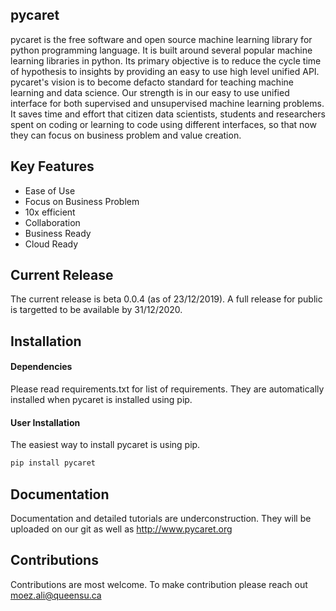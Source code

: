 ﻿## pycaret
pycaret is the free software and open source machine learning library for python programming language. It is built around several popular machine learning libraries in python. Its primary objective is to reduce the cycle time of hypothesis to insights by providing an easy to use high level unified API. pycaret's vision is to become defacto standard for teaching machine learning and data science. Our strength is in our easy to use unified interface for both supervised and unsupervised machine learning problems. It saves time and effort that citizen data scientists, students and researchers spent on coding or learning to code using different interfaces, so that now they can focus on business problem and value creation. 

## Key Features
* Ease of Use
* Focus on Business Problem
* 10x efficient
* Collaboration
* Business Ready
* Cloud Ready

## Current Release
The current release is beta 0.0.4 (as of 23/12/2019). A full release for public is targetted to be available by 31/12/2020.

## Installation

#### Dependencies
Please read requirements.txt for list of requirements. They are automatically installed when pycaret is installed using pip.

#### User Installation
The easiest way to install pycaret is using pip.

```python
pip install pycaret
```
## Documentation
Documentation and detailed tutorials are underconstruction. They will be uploaded on our git as well as http://www.pycaret.org

## Contributions
Contributions are most welcome. To make contribution please reach out moez.ali@queensu.ca
